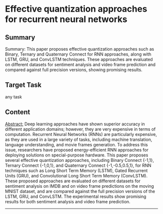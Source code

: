 # Effective quantization approaches for recurrent neural networks

## Summary

Summary: This paper proposes effective quantization approaches such as Binary, Ternary and Quaternary Connect for RNN approaches, along with LSTM, GRU, and ConvLSTM techniques. These approaches are evaluated on different datasets for sentiment analysis and video frame prediction and compared against full precision versions, showing promising results.


## Target Task

any task

## Content

<Abstract:>
Deep learning approaches have shown superior accuracy in different application domains; however, they are very expensive in terms of computation. Recurrent Neural Networks (RNNs) are particularly expensive, as they are used in a large variety of tasks, including machine translation, language understanding, and movie frames generation. To address this issue, researchers have proposed energy-efficient RNN approaches for deploying solutions on special-purpose hardware. This paper proposes several effective quantization approaches, including Binary Connect {-1,1}, Ternary Connect {-1,0,1}, and Quaternary Connect {-1,-0.5,0.5,1}, for RNN techniques such as Long Short Term Memory (LSTM), Gated Recurrent Units (GRU), and Convolutional Long Short Term Memory (ConvLSTM). These proposed approaches are evaluated on different datasets for sentiment analysis on IMDB and on video frame predictions on the moving MNIST dataset, and are compared against the full precision versions of the LSTM, GRU, and ConvLSTM. The experimental results show promising results for both sentiment analysis and video frame prediction.



---

